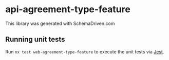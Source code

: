 
# api-agreement-type-feature

This library was generated with SchemaDriven.com

## Running unit tests

Run `nx test web-agreement-type-feature` to execute the unit tests via [Jest](https://jestjs.io).

